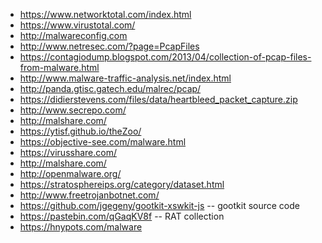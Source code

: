 * https://www.networktotal.com/index.html
* https://www.virustotal.com/
* http://malwareconfig.com
* http://www.netresec.com/?page=PcapFiles
* https://contagiodump.blogspot.com/2013/04/collection-of-pcap-files-from-malware.html
* http://www.malware-traffic-analysis.net/index.html
* http://panda.gtisc.gatech.edu/malrec/pcap/
* https://didierstevens.com/files/data/heartbleed_packet_capture.zip
* http://www.secrepo.com/
* http://malshare.com/
* https://ytisf.github.io/theZoo/
* https://objective-see.com/malware.html
* https://virusshare.com/
* http://malshare.com/
* http://openmalware.org/
* https://stratosphereips.org/category/dataset.html
* http://www.freetrojanbotnet.com/
* https://github.com/jgegeny/gootkit-xswkit-js -- gootkit source code
* https://pastebin.com/qGaqKV8f -- RAT collection
* https://hnypots.com/malware